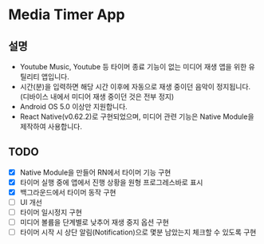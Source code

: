 # Media Timer App

## 설명
- Youtube Music, Youtube 등 타이머 종료 기능이 없는 미디어 재생 앱을 위한 유틸리티 앱입니다.
- 시간(분)을 입력하면 해당 시간 이후에 자동으로 재생 중이던 음악이 정지됩니다. (디바이스 내에서 미디어 재생 중이던 것은 전부 정지)
- Android OS 5.0 이상만 지원합니다.
- React Native(v0.62.2)로 구현되었으며, 미디어 관련 기능은 Native Module을 제작하여 사용합니다.

## TODO
- [x] Native Module을 만들어 RN에서 타이머 기능 구현
- [x] 타이머 실행 중에 앱에서 진행 상황을 원형 프로그레스바로 표시
- [x] 백그라운드에서 타이머 동작 구현
- [ ] UI 개선
- [ ] 타이머 일시정지 구현
- [ ] 미디어 볼륨을 단계별로 낮추어 재생 중지 옵션 구현
- [ ] 타이머 시작 시 상단 알림(Notification)으로 몇분 남았는지 체크할 수 있도록 구현
